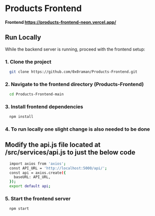 # Products Frontend

#### Frontend https://products-frontend-neon.vercel.app/

## Run Locally

While the backend server is running, proceed with the frontend setup:

### 1. Clone the project

```bash
  git clone https://github.com/0x0raman/Products-Frontend.git
```

### 2. Navigate to the frontend directory (Products-Frontend)

```bash
  cd Products-Frontend-main
```

### 3. Install frontend dependencies

```bash
  npm install
```

### 4. To run locally one slight change is also needed to be done
## Modify the api.js file located at /src/services/api.js to just the below code

```bash
  import axios from 'axios';
  const API_URL = 'http://localhost:5000/api/';
  const api = axios.create({
    baseURL: API_URL,
  });
  export default api;
```

### 5. Start the frontend server

```bash
  npm start
```
